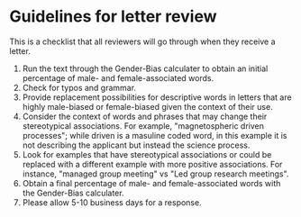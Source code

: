 # Guidelines for letter review

This is a checklist that all reviewers will go through when they receive a
letter.

1. Run the text through the Gender-Bias calculater to obtain an initial
   percentage of male- and female-associated words.
2. Check for typos and grammar.
3. Provide replacement possibilities for descriptive words in letters that
   are highly male-biased or female-biased given the context of their use.
4. Consider the context of words and phrases that may change their
   stereotypical associations. For example, "magnetospheric driven processes";
   while driven is a masuline coded word, in this example it is not describing 
   the applicant but instead the science process.  
5. Look for examples that have stereotypical associations or could be replaced
   with a different example with more positive associations. For instance,
   "managed group meeting" vs "Led group research meetings".
6. Obtain a final percentage of male- and female-associated words with the
   Gender-Bias calculater.
7. Please allow 5-10 business days for a response.
